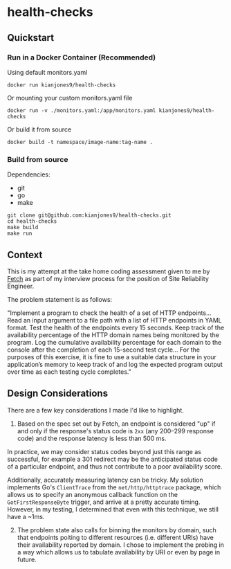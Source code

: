 # health-checks

## Quickstart

### Run in a Docker Container (Recommended)
Using default monitors.yaml
```
docker run kianjones9/health-checks
```
Or mounting your custom monitors.yaml file
```
docker run -v ./monitors.yaml:/app/monitors.yaml kianjones9/health-checks
```
Or build it from source
```
docker build -t namespace/image-name:tag-name .
```

### Build from source
Dependencies:
- git
- go
- make

```
git clone git@github.com:kianjones9/health-checks.git
cd health-checks
make build
make run
```


## Context

This is my attempt at the take home coding assessment given to me by [Fetch](https://www.fetch.com) as part of my interview process for the position of Site Reliability Engineer.

The problem statement is as follows:

"Implement a program to check the health of a set of HTTP endpoints... Read an input argument to a file path with a list of HTTP endpoints in YAML format. Test the health of the endpoints every 15 seconds. Keep track of the availability percentage of the HTTP domain names being monitored by the program. Log the cumulative availability percentage for each domain to the console after the completion of each 15-second test cycle... For the purposes of this exercise, it is fine to use a suitable data structure in your application’s memory to keep track of and log the expected program output over time as each testing cycle completes."

## Design Considerations
There are a few key considerations I made I'd like to highlight.

1. Based on the spec set out by Fetch, an endpoint is considered "up" if and only if the response's status code is `2xx` (any 200–299 response code) and the response latency is less than 500 ms.

In practice, we may consider status codes beyond just this range as successful, for example a 301 redirect may be the anticipated status code of a particular endpoint, and thus not contribute to a poor availability score.

Additionally, accurately measuring latency can be tricky. My solution implements Go's `ClientTrace` from the `net/http/httptrace` package, which allows us to specify an anonymous callback function on the `GotFirstResponseByte` trigger, and arrive at a pretty accurate timing. However, in my testing, I determined that even with this technique, we still have a ~1ms.

2. The problem state also calls for binning the monitors by domain, such that endpoints poiting to different resources (i.e. different URIs) have their availability reported by domain. I chose to implement the probing in a way which allows us to tabulate availability by URI or even by page in future.
